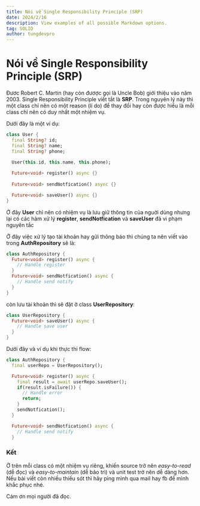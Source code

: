 ```yaml
---
title: Nói về Single Responsibility Principle (SRP)
date: 2024/2/16
description: View examples of all possible Markdown options.
tag: SOLID
author: tungdevpro
---
```


# Nói về Single Responsibility Principle (SRP)

Đươc Robert C. Martin (hay còn đươợc gọi là Uncle Bob) giới thiệu vào năm 2003. Single Responsibility Principle viết tắt là **SRP**. Trong nguyên lý này thì một class chỉ nên có một reason (lí do) để thay đổi hay còn được hiểu là mỗi class chỉ nên có duy nhất một nhiệm vụ.

Dưới đây là một ví dụ:
```dart
class User {
  final String? id;
  final String? name;
  final String? phone;

  User(this.id, this.name, this.phone);
  
  Future<void> register() async {}
  
  Future<void> sendNotfication() async {}

  Future<void> saveUser() async {}
}
```
Ở đây **User** chỉ nên có nhiệm vụ là lưu giữ thông tin của nguời dùng nhưng lại có các hàm xử lý **register**, **sendNotfication** và **saveUser** đã vi phạm nguyên tắc

Ở đây việc xử lý tạo tài khoản hay gửi thông báo thì chúng ta nên viết vào trong **AuthRepository** sẽ là:
```dart
class AuthRepository {
  Future<void> register() async {
    // Handle register
  }
  Future<void> sendNotfication() async {
    // Handle send notify 
  } 
}
```
còn lưu tài khoản thì sẽ đặt ở class **UserRepository**:
```dart
class UserRepository {
  Future<void> saveUser() async {
    // Handle save user
  }
}
```
Dưới đây và ví dụ khi thực thi flow:
```dart
class AuthRepository {
  final userRepo = UserRepository();

  Future<void> register() async {
    final result = await userRepo.saveUser();
    if(result.isFailure()) {
      // Handle error
      return;
    }
    sendNotfication();
  }

  Future<void> sendNotfication() async {
    // Handle send notify 
  } 
```

### Kết
Ở trên mỗi class có một nhiệm vụ riêng, khiến source trở nên *easy-to-read* (dễ đọc) và *easy-to-maintain* (dễ bảo trì) và unit test trở nên dễ dàng hơn.
Nếu bài viết còn nhiều thiếu sót thì hãy ping mình qua mail hay fb để mình khắc phục nhé.

Cám ơn mọi người đã đọc.
